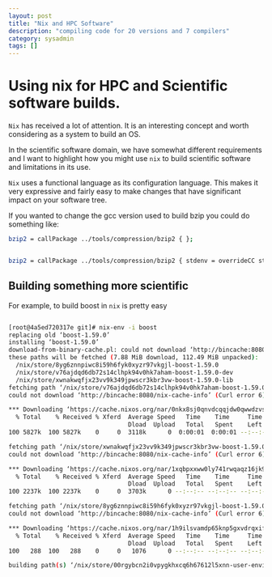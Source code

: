 ```yaml
---
layout: post
title: "Nix and HPC Software"
description: "compiling code for 20 versions and 7 compilers"
category: sysadmin
tags: []
---
```



# Using nix for HPC and Scientific software builds.

`Nix` has received a lot of attention. It is an interesting concept and worth considering as a system to build an OS.

In the scientific software domain, we have somewhat different requirements and I want to highlight how you might use `nix` to build scientific software and limitations in its use.

`Nix` uses a functional language as its configuration language. This makes it very expressive and fairly easy to make changes that have significant impact on your software tree.

If you wanted to change the gcc version used to build bzip you could do something like:

```sh
bzip2 = callPackage ../tools/compression/bzip2 { };


bzip2 = callPackage ../tools/compression/bzip2 { stdenv = overrideCC stdenv gcc5; };

```

## Building something more scientific

For example, to build boost in `nix` is pretty easy


```sh

[root@4a5ed720317e git]# nix-env -i boost
replacing old ‘boost-1.59.0’
installing ‘boost-1.59.0’
download-from-binary-cache.pl: could not download ‘http://bincache:8080/nix-cache-info’ (Curl error 6)
these paths will be fetched (7.88 MiB download, 112.49 MiB unpacked):
  /nix/store/8yg6znnpiwc8i59h6fyk0xyzr97vkgjl-boost-1.59.0
  /nix/store/v76ajdqd6db72s14clhpk94v0hk7aham-boost-1.59.0-dev
  /nix/store/xwnakwqfjx23vv9k349jpwscr3kbr3vw-boost-1.59.0-lib
fetching path ‘/nix/store/v76ajdqd6db72s14clhpk94v0hk7aham-boost-1.59.0-dev’...
could not download ‘http://bincache:8080/nix-cache-info’ (Curl error 6)

*** Downloading ‘https://cache.nixos.org/nar/0nkx8sj0qnvdcqqjdw0qwwdzvsar15b7xi4bjca7pjmiz00295iq.nar.xz’ to ‘/nix/store/v76ajdqd6db72s14clhpk94v0hk7aham-boost-1.59.0-dev’...
  % Total    % Received % Xferd  Average Speed   Time    Time     Time  Current
                                 Dload  Upload   Total   Spent    Left  Speed
100 5827k  100 5827k    0     0  3118k      0  0:00:01  0:00:01 --:--:-- 3121k

fetching path ‘/nix/store/xwnakwqfjx23vv9k349jpwscr3kbr3vw-boost-1.59.0-lib’...
could not download ‘http://bincache:8080/nix-cache-info’ (Curl error 6)

*** Downloading ‘https://cache.nixos.org/nar/1xqbpxxww0ly741rwqaqz16jk9027dx51836vpppzh5c45ykhypr.nar.xz’ to ‘/nix/store/xwnakwqfjx23vv9k349jpwscr3kbr3vw-boost-1.59.0-lib’...
  % Total    % Received % Xferd  Average Speed   Time    Time     Time  Current
                                 Dload  Upload   Total   Spent    Left  Speed
100 2237k  100 2237k    0     0  3703k      0 --:--:-- --:--:-- --:--:-- 3704k

fetching path ‘/nix/store/8yg6znnpiwc8i59h6fyk0xyzr97vkgjl-boost-1.59.0’...
could not download ‘http://bincache:8080/nix-cache-info’ (Curl error 6)

*** Downloading ‘https://cache.nixos.org/nar/1h9ilsvamdp65knp5gxvdrqxifxqb9nlrls7aj8dm31vnp2136lh.nar.xz’ to ‘/nix/store/8yg6znnpiwc8i59h6fyk0xyzr97vkgjl-boost-1.59.0’...
  % Total    % Received % Xferd  Average Speed   Time    Time     Time  Current
                                 Dload  Upload   Total   Spent    Left  Speed
100   288  100   288    0     0   1076      0 --:--:-- --:--:-- --:--:--  1082

building path(s) ‘/nix/store/00rgybcn2i0vpygkhxcq6h67612l5xnn-user-environment’

```
